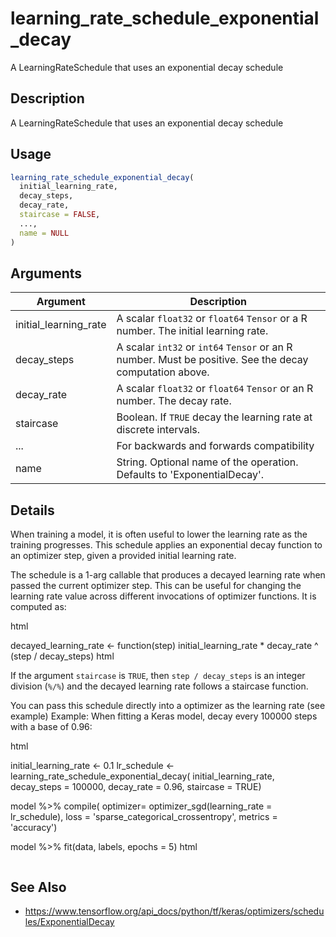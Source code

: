 # learning_rate_schedule_exponential_decay


A LearningRateSchedule that uses an exponential decay schedule




## Description

A LearningRateSchedule that uses an exponential decay schedule





## Usage
```r
learning_rate_schedule_exponential_decay(
  initial_learning_rate,
  decay_steps,
  decay_rate,
  staircase = FALSE,
  ...,
  name = NULL
)
```




## Arguments


Argument      |Description
------------- |----------------
initial_learning_rate | A scalar ``float32`` or ``float64`` ``Tensor`` or a R number. The initial learning rate.
decay_steps | A scalar ``int32`` or ``int64`` ``Tensor`` or an R number. Must be positive.  See the decay computation above.
decay_rate | A scalar ``float32`` or ``float64`` ``Tensor`` or an R number. The decay rate.
staircase | Boolean.  If ``TRUE`` decay the learning rate at discrete intervals.
... | For backwards and forwards compatibility
name | String. Optional name of the operation.  Defaults to 'ExponentialDecay'.




## Details

When training a model, it is often useful to lower the learning rate as
the training progresses. This schedule applies an exponential decay function
to an optimizer step, given a provided initial learning rate.

The schedule is a 1-arg callable that produces a decayed learning
rate when passed the current optimizer step. This can be useful for changing
the learning rate value across different invocations of optimizer functions.
It is computed as:

html<div class="sourceCode r">decayed_learning_rate <- function(step)
  initial_learning_rate * decay_rate ^ (step / decay_steps)
html</div>

If the argument ``staircase`` is ``TRUE``, then ``step / decay_steps`` is
an integer division (``%/%``) and the decayed learning rate follows a
staircase function.

You can pass this schedule directly into a optimizer
as the learning rate (see example)
Example: When fitting a Keras model, decay every 100000 steps with a base
of 0.96:

html<div class="sourceCode R">initial_learning_rate <- 0.1
lr_schedule <- learning_rate_schedule_exponential_decay(
    initial_learning_rate,
    decay_steps = 100000,
    decay_rate = 0.96,
    staircase = TRUE)

model %>% compile(
  optimizer= optimizer_sgd(learning_rate = lr_schedule),
  loss = 'sparse_categorical_crossentropy',
  metrics = 'accuracy')

model %>% fit(data, labels, epochs = 5)
html</div>







## See Also



*  https://www.tensorflow.org/api_docs/python/tf/keras/optimizers/schedules/ExponentialDecay




